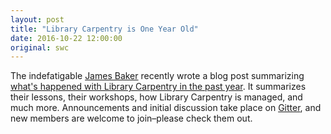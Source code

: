 ```yaml
---
layout: post
title: "Library Carpentry is One Year Old"
date: 2016-10-22 12:00:00
original: swc
---
```


The indefatigable [James Baker](https://twitter.com/j_w_baker)
recently wrote a blog post summarizing
[what's happened with Library Carpentry in the past year](https://cradledincaricature.com/2016/10/06/library-carpentry-where-we-are-nearly-1-year-on/).
It summarizes their lessons,
their workshops,
how Library Carpentry is managed,
and much more.
Announcements and initial discussion take place on [Gitter](https://gitter.im/weaverbel/LibraryCarpentry),
and new members are welcome to join–please check them out.
